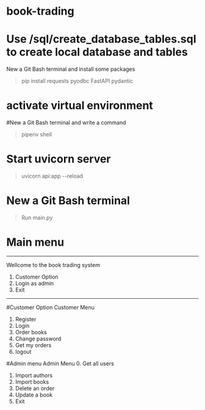 # book-trading
# Use /sql/create_database_tables.sql to create local database and tables

New a Git Bash terminal and install some packages

> pip install requests pyodbc FastAPI pydantic

# activate virtual environment

#New a Git Bash terminal and write a command
> pipenv shell
# Start uvicorn server
> uvicorn api:app --reload
# New a Git Bash terminal
> Run main.py

# Main menu

---

Wellcome to the book trading system

1. Customer Option
2. Login as admin
3. Exit

---

#Customer Option
Customer Menu

1. Register
2. Login
3. Order books
4. Change password
5. Get my orders
6. logout

#Admin menu
Admin Menu 0. Get all users

1. Import authors
2. Import books
3. Delete an order
4. Update a book
5. Exit
